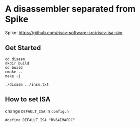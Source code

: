 # A disassembler separated from Spike
Spike: https://github.com/riscv-software-src/riscv-isa-sim
## Get Started
```
cd disasm
mkdir build
cd build
cmake ..
make -j

./disasm ../insn.txt
```
## How to set ISA
change `DEFAULT_ISA` in `config.h`
```
#define DEFAULT_ISA "RV64IMAFDC"
```
